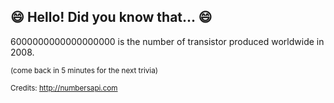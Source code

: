 ## :smile: Hello! Did you know that... :smile:
6000000000000000000 is the number of transistor produced worldwide in 2008.

<sup>(come back in 5 minutes for the next trivia)</sup>


<sup>Credits: http://numbersapi.com</sup>
